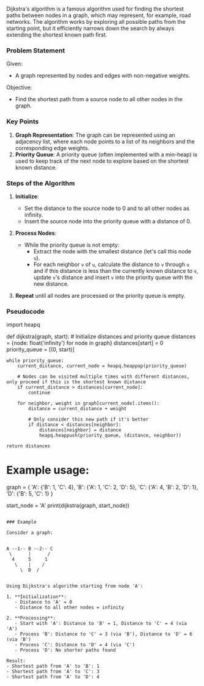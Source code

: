 Dijkstra's algorithm is a famous algorithm used for finding the shortest paths between nodes in a graph, which may represent, for example, road networks. The algorithm works by exploring all possible paths from the starting point, but it efficiently narrows down the search by always extending the shortest known path first.

### Problem Statement

Given:
- A graph represented by nodes and edges with non-negative weights.

Objective:
- Find the shortest path from a source node to all other nodes in the graph.

### Key Points

1. **Graph Representation**: The graph can be represented using an adjacency list, where each node points to a list of its neighbors and the corresponding edge weights.
2. **Priority Queue**: A priority queue (often implemented with a min-heap) is used to keep track of the next node to explore based on the shortest known distance.

### Steps of the Algorithm

1. **Initialize**:
   - Set the distance to the source node to 0 and to all other nodes as infinity.
   - Insert the source node into the priority queue with a distance of 0.

2. **Process Nodes**:
   - While the priority queue is not empty:
     - Extract the node with the smallest distance (let's call this node `u`).
     - For each neighbor `v` of `u`, calculate the distance to `v` through `u` and if this distance is less than the currently known distance to `v`, update `v`'s distance and insert `v` into the priority queue with the new distance.

3. **Repeat** until all nodes are processed or the priority queue is empty.

### Pseudocode

import heapq

def dijkstra(graph, start):
    # Initialize distances and priority queue
    distances = {node: float('infinity') for node in graph}
    distances[start] = 0
    priority_queue = [(0, start)]
    
    while priority_queue:
        current_distance, current_node = heapq.heappop(priority_queue)
        
        # Nodes can be visited multiple times with different distances, only proceed if this is the shortest known distance
        if current_distance > distances[current_node]:
            continue
        
        for neighbor, weight in graph[current_node].items():
            distance = current_distance + weight
            
            # Only consider this new path if it's better
            if distance < distances[neighbor]:
                distances[neighbor] = distance
                heapq.heappush(priority_queue, (distance, neighbor))
    
    return distances

# Example usage:
graph = {
    'A': {'B': 1, 'C': 4},
    'B': {'A': 1, 'C': 2, 'D': 5},
    'C': {'A': 4, 'B': 2, 'D': 1},
    'D': {'B': 5, 'C': 1}
}

start_node = 'A'
print(dijkstra(graph, start_node))
```

### Example

Consider a graph:


A --1-- B --2-- C
 \      |      /
  4     5     1
   \    |    /
     \  D  /


Using Dijkstra's algorithm starting from node 'A':

1. **Initialization**:
   - Distance to 'A' = 0
   - Distance to all other nodes = infinity

2. **Processing**:
   - Start with 'A': Distance to 'B' = 1, Distance to 'C' = 4 (via 'A')
   - Process 'B': Distance to 'C' = 3 (via 'B'), Distance to 'D' = 6 (via 'B')
   - Process 'C': Distance to 'D' = 4 (via 'C')
   - Process 'D': No shorter paths found

Result:
- Shortest path from 'A' to 'B': 1
- Shortest path from 'A' to 'C': 3
- Shortest path from 'A' to 'D': 4